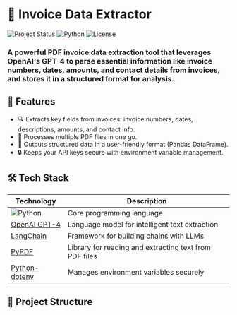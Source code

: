 # 🧾 Invoice Data Extractor

![Project Status](https://img.shields.io/badge/Status-Active-brightgreen) ![Python](https://img.shields.io/badge/Python-3.9%2B-blue) ![License](https://img.shields.io/badge/License-MIT-green)

### A powerful PDF invoice data extraction tool that leverages OpenAI's GPT-4 to parse essential information like invoice numbers, dates, amounts, and contact details from invoices, and stores it in a structured format for analysis.

## 🌟 Features

- 🔍 Extracts key fields from invoices: invoice numbers, dates, descriptions, amounts, and contact info.
- 💼 Processes multiple PDF files in one go.
- 📝 Outputs structured data in a user-friendly format (Pandas DataFrame).
- 🔒 Keeps your API keys secure with environment variable management.

## 🛠 Tech Stack

| Technology             | Description                                         |
|------------------------|-----------------------------------------------------|
| ![Python](https://img.shields.io/badge/Python-3.9%2B-blue) | Core programming language |
| [OpenAI GPT-4](https://platform.openai.com/) | Language model for intelligent text extraction |
| [LangChain](https://www.langchain.com/) | Framework for building chains with LLMs |
| [PyPDF](https://pypdf2.readthedocs.io/en/latest/) | Library for reading and extracting text from PDF files |
| [Python-dotenv](https://pypi.org/project/python-dotenv/) | Manages environment variables securely |

## 📂 Project Structure

